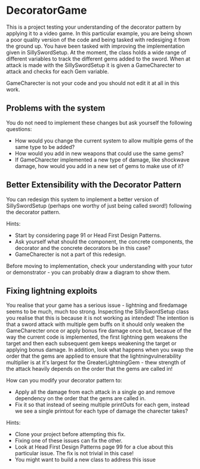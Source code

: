 # DecoratorGame

This is a project testing your understanding of the decorator pattern by applying it to a video game. In this particular example, you are being shown a poor quality version of the code and being tasked with redesiging it from the ground up. You have been tasked with improving the implementation given in SillySwordSetup. At the moment, the class holds a wide range of different variables to track the different gems added to the sword. When at attack is made with the SillySwordSetup it is given a GameCharecter to attack and checks for each Gem variable.

GameCharecter is not your code and you should not edit it at all in this work.

## Problems with the system
You do not need to implement these changes but ask yourself the following questions:
* How would you change the current system to allow multiple gems of the same type to be added?
* How would you add in new weapons that could use the same gems?
* If GameCharecter implemented a new type of damage, like shockwave damage, how would you add in a new set of gems to make use of it?


## Better Extensibility with the Decorator Pattern
You can redesign this system to implement a better version of SillySwordSetup (perhaps one worthy of just being called sword!) following the decorator pattern. 

Hints:
* Start by considering page 91 or Head First Design Patterns. 
* Ask yourself what should the component, the concrete components, the decorator and the concrete decorators be in this case?
* GameCharecter is not a part of this redesign.

Before moving to implementation, check your understanding with your tutor or demonstrator - you can probably draw a diagram to show them.

## Fixing lightning exploits

You realise that your game has a serious issue - lightning and firedamage seems to be much, much too strong. Inspecting the SillySwordSetup class you realise that this is because it is not working as intended! The intention is that a sword attack with multiple gem buffs on it should only weaken the GameCharecter once or apply bonus fire damage once but, becasue of the way the current code is implemented, the first lightning gem weakens the target and then each subsequent gem keeps weakening the target or applying bonus damage. In addition, look what happens when you swap the order that the gems are applied to ensure that the lightningvulnerability multiplier is at it's largest for the GreaterLightningGem - thew strength of the attack heavily depends on the order that the gems are called in!

How can you modify your decorator pattern to:
* Apply all the damage from each attack in a single go and remove dependency on the order that the gems are called in. 
* Fix it so that instead of seeing multiple printOuts for each gem, instead we see a single printout for each type of damage the charecter takes?

Hints:
* Clone your project before attempting this fix.
* Fixing one of these issues can fix the other.
* Look at Head First Design Patterns page 99 for a clue about this particular issue. The fix is not trivial in this case!
* You might want to build a new class to address this issue

